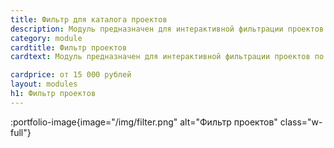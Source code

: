 ```yaml
---
title: Фильтр для каталога проектов
description: Модуль предназначен для интерактивной фильтрации проектов по параметрам на лету.
category: module
cardtitle: Фильтр проектов
cardtext: Модуль предназначен для интерактивной фильтрации проектов по параметрам на лету.

cardprice: от 15 000 рублей
layout: modules
h1: Фильтр проектов
---
```



:portfolio-image{image="/img/filter.png" alt="Фильтр проектов" class="w-full"}
